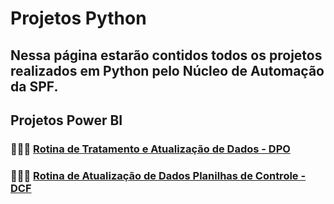 # Projetos Python

## Nessa página estarão contidos todos os projetos realizados em Python pelo Núcleo de Automação da SPF.

## Projetos Power BI
### 👨🏿‍💻 [Rotina de Tratamento e Atualização de Dados - DPO](https://github.com/SPF-SEPLAG/painel-dpo.git)
### 👨🏿‍💻 [Rotina de Atualização de Dados Planilhas de Controle - DCF](https://github.com/SPF-SEPLAG/painel-dpo.git)